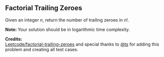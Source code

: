 ## Factorial Trailing Zeroes

<div class="question-description">
        <p></p><p>Given an integer <i>n</i>, return the number of trailing zeroes in <i>n</i>!.</p>

<p><b>Note: </b>Your solution should be in logarithmic time complexity.</p>

<b>Credits:</b><br>
[Leetcode/factorial-trailing-zeroes](https://leetcode.com/problems/factorial-trailing-zeroes/) and special thanks to <a href="https://oj.leetcode.com/discuss/user/ts">@ts</a> for adding this problem and creating all test cases.</p><p>
      </div>
	  
